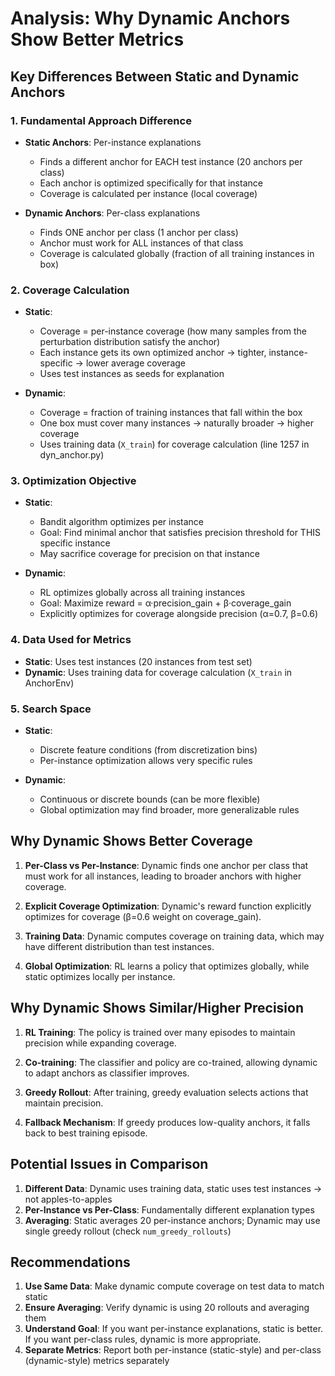 # Analysis: Why Dynamic Anchors Show Better Metrics

## Key Differences Between Static and Dynamic Anchors

### 1. **Fundamental Approach Difference**
- **Static Anchors**: Per-instance explanations
  - Finds a different anchor for EACH test instance (20 anchors per class)
  - Each anchor is optimized specifically for that instance
  - Coverage is calculated per instance (local coverage)
  
- **Dynamic Anchors**: Per-class explanations
  - Finds ONE anchor per class (1 anchor per class)
  - Anchor must work for ALL instances of that class
  - Coverage is calculated globally (fraction of all training instances in box)

### 2. **Coverage Calculation**
- **Static**: 
  - Coverage = per-instance coverage (how many samples from the perturbation distribution satisfy the anchor)
  - Each instance gets its own optimized anchor → tighter, instance-specific → lower average coverage
  - Uses test instances as seeds for explanation
  
- **Dynamic**: 
  - Coverage = fraction of training instances that fall within the box
  - One box must cover many instances → naturally broader → higher coverage
  - Uses training data (`X_train`) for coverage calculation (line 1257 in dyn_anchor.py)

### 3. **Optimization Objective**
- **Static**: 
  - Bandit algorithm optimizes per instance
  - Goal: Find minimal anchor that satisfies precision threshold for THIS specific instance
  - May sacrifice coverage for precision on that instance
  
- **Dynamic**: 
  - RL optimizes globally across all training instances
  - Goal: Maximize reward = α·precision_gain + β·coverage_gain
  - Explicitly optimizes for coverage alongside precision (α=0.7, β=0.6)

### 4. **Data Used for Metrics**
- **Static**: Uses test instances (20 instances from test set)
- **Dynamic**: Uses training data for coverage calculation (`X_train` in AnchorEnv)

### 5. **Search Space**
- **Static**: 
  - Discrete feature conditions (from discretization bins)
  - Per-instance optimization allows very specific rules
  
- **Dynamic**: 
  - Continuous or discrete bounds (can be more flexible)
  - Global optimization may find broader, more generalizable rules

## Why Dynamic Shows Better Coverage

1. **Per-Class vs Per-Instance**: Dynamic finds one anchor per class that must work for all instances, leading to broader anchors with higher coverage.

2. **Explicit Coverage Optimization**: Dynamic's reward function explicitly optimizes for coverage (β=0.6 weight on coverage_gain).

3. **Training Data**: Dynamic computes coverage on training data, which may have different distribution than test instances.

4. **Global Optimization**: RL learns a policy that optimizes globally, while static optimizes locally per instance.

## Why Dynamic Shows Similar/Higher Precision

1. **RL Training**: The policy is trained over many episodes to maintain precision while expanding coverage.

2. **Co-training**: The classifier and policy are co-trained, allowing dynamic to adapt anchors as classifier improves.

3. **Greedy Rollout**: After training, greedy evaluation selects actions that maintain precision.

4. **Fallback Mechanism**: If greedy produces low-quality anchors, it falls back to best training episode.

## Potential Issues in Comparison

1. **Different Data**: Dynamic uses training data, static uses test instances → not apples-to-apples
2. **Per-Instance vs Per-Class**: Fundamentally different explanation types
3. **Averaging**: Static averages 20 per-instance anchors; Dynamic may use single greedy rollout (check `num_greedy_rollouts`)

## Recommendations

1. **Use Same Data**: Make dynamic compute coverage on test data to match static
2. **Ensure Averaging**: Verify dynamic is using 20 rollouts and averaging them
3. **Understand Goal**: If you want per-instance explanations, static is better. If you want per-class rules, dynamic is more appropriate.
4. **Separate Metrics**: Report both per-instance (static-style) and per-class (dynamic-style) metrics separately

